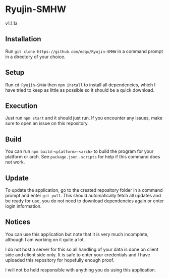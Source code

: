 # Ryujin-SMHW
v1.1.1a

## Installation
Run `git clone https://github.com/edqx/Ryujin-SMHW` in a command prompt in a directory of your choice.

## Setup
Run `cd Ryujin-SMHW` then `npm install` to install all dependencies, which I have tried to keep as little as possible so it should be a quick download.

## Execution
Just run `npm start` and it should just run. If you encounter any issues, make 
sure to open an issue on this repository.

## Build
You can run `npm build-<platform>-<arch>` to build the program for your platform or arch. See `package.json` `.scripts` for help if this command does not work.

## Update
To update the application, go to the created repository folder in a command prompt and enter `git pull`. This should automatically fetch all updates and be ready for use, you do not need to download dependencies again or enter login information.

## Notices
You can use this application but note that it is very much incomplete, although I am working on it quite a lot.

I do not host a server for this so all handling of your data is done on client side and client side only. It is safe to enter your credentials and I have uploaded this repository for hopefully enough proof.

I will not be held responsible with anything you do using this application.